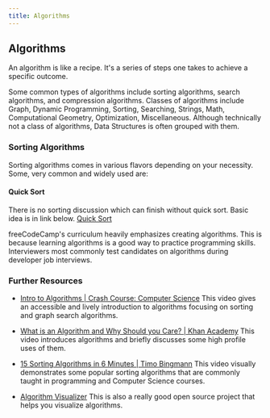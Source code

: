 ```yaml
---
title: Algorithms
---
```

## Algorithms

An algorithm is like a recipe. It's a series of steps one takes to achieve a specific outcome.

Some common types of algorithms include sorting algorithms, search algorithms, and compression algorithms. Classes of algorithms include Graph, Dynamic Programming, Sorting, Searching, Strings, Math, Computational Geometry, Optimization, Miscellaneous. Although technically not a class of algorithms, Data Structures is often grouped with them. 

### Sorting Algorithms
Sorting algorithms comes in various flavors depending on your necessity.
Some, very common and widely used are:
#### Quick Sort
There is no sorting discussion which can finish without quick sort. Basic idea is in link below.
[Quick Sort](http://me.dt.in.th/page/Quicksort/)


freeCodeCamp's curriculum heavily emphasizes creating algorithms. This is because learning algorithms is a good way to practice programming skills. Interviewers most commonly test candidates on algorithms during developer job interviews.

### Further Resources

* <a href='https://www.youtube.com/watch?v=rL8X2mlNHPM' target='_blank' rel='nofollow'>Intro to Algorithms | Crash Course: Computer Science</a>
This video gives an accessible and lively introduction to algorithms focusing on sorting and graph search algorithms. 

* <a href='https://www.youtube.com/watch?v=CvSOaYi89B4' target='_blank' rel='nofollow'>What is an Algorithm and Why Should you Care? | Khan Academy</a>
This video introduces algorithms and briefly discusses some high profile uses of them. 

* <a href='https://www.youtube.com/watch?v=kPRA0W1kECg' target='_blank' rel='nofollow'>15 Sorting Algorithms in 6 Minutes | Timo Bingmann</a>
This video visually demonstrates some popular sorting algorithms that are commonly taught in programming and Computer Science courses.

* <a href='http://algo-visualizer.jasonpark.me' target='_blank' rel='nofollow'>Algorithm Visualizer</a>
This is also a really good open source project that helps you visualize algorithms. 